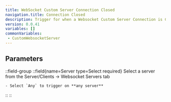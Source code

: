 ```yaml
---
title: WebSocket Custom Server Connection Closed
navigation.title: Connection Closed
description: Trigger for when a Websocket Custom Server Connection is Closed
version: 0.0.41
variables: []
commonVariables:
 - CustomWebsocketServer
---
```


## Parameters
::field-group
  ::field{name=Server type=Select required}
    Select a server from the Server/Clients -> Websocket Servers tab

    - Select `Any` to trigger on **any server**
  ::
::